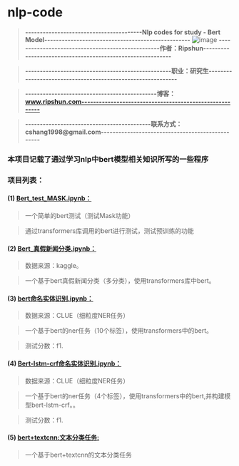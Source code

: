 # nlp-code
> **----------------------------------------Nlp codes for study - Bert Model--------------------------------------------------**
![image](https://user-images.githubusercontent.com/38173291/111116489-0da3ce80-85a1-11eb-8a36-c2c639ebe828.png)
> **--------------------------------------------------作者：Ripshun-----------------------------------------------------------**

> **--------------------------------------------------职业：研究生------------------------------------------------------------**

> **---------------------------------------------博客：www.ripshun.com--------------------------------------------------------**

> **-------------------------------------------联系方式：cshang1998@gmail.com-------------------------------------------------**



### 本项目记载了通过学习nlp中bert模型相关知识所写的一些程序



### 项目列表：

#### (1) [Bert_test_MASK.ipynb：](https://github.com/cshmzin/nlp-code/blob/main/Bert_test_MASK.ipynb)

> 一个简单的bert测试（测试Mask功能）

> 通过transformers库调用的bert进行测试，测试预训练的功能



#### (2) [Bert_真假新闻分类.ipynb：](https://github.com/cshmzin/nlp-code/blob/main/Bert_%E7%9C%9F%E5%81%87%E6%96%B0%E9%97%BB%E5%88%86%E7%B1%BB.ipynb])

> 数据来源：kaggle。

> 一个基于bert真假新闻分类（多分类），使用transformers库中bert。


#### (3) [bert命名实体识别.ipynb：](https://github.com/cshmzin/nlp-code/blob/main/bert%E5%91%BD%E5%90%8D%E5%AE%9E%E4%BD%93%E8%AF%86%E5%88%AB.ipynb])

> 数据来源：CLUE（细粒度NER任务）

> 一个基于bert的ner任务（10个标签），使用transformers中的bert。

> 测试分数：f1.

#### (4) [Bert-lstm-crf命名实体识别.ipynb：](https://github.com/cshmzin/nlp-code/blob/main/Bert-lstm-crf%E5%91%BD%E5%90%8D%E5%AE%9E%E4%BD%93%E8%AF%86%E5%88%AB.ipynb])

> 数据来源：CLUE（细粒度NER任务）

> 一个基于bert的ner任务（4个标签），使用transformers中的bert,并构建模型bert-lstm-crf。。

> 测试分数：f1.


#### (5) [bert+textcnn:文本分类任务:](https://github.com/cshmzin/nlp-code/tree/main/TextClassifier-main])

> 一个基于bert+textcnn的文本分类任务


